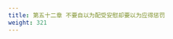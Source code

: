 ```yaml
---
title: 第五十二章 不要自以为配受安慰却要以为应得惩罚
weight: 321
---
```


<script>
  window.location.href = "/效法基督/scroll3/51_52_无力深造时就应学习谦卑_不要自以为配受安慰却要以为应得惩罚/#第五十二章-不要自以为配受安慰却要以为应得惩罚";
</script>
